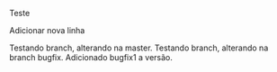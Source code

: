 Teste

Adicionar nova linha

Testando branch, alterando na master.
Testando branch, alterando na branch bugfix.
Adicionado bugfix1 a versão.
